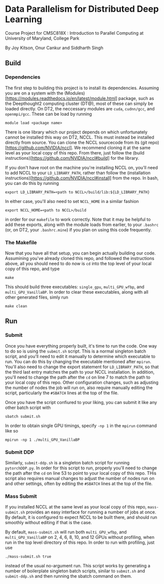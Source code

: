 # Data Parallelism for Distributed Deep Learning
Course Project for CMSC818X : Introduction to Parallel Computing at University of Maryland, College Park

By Joy Kitson, Onur Cankur and Siddharth Singh

## Build

### Dependencies
The first step to building this project is to install its dependencies. Assuming you are on a system 
with the (Modules)[https://modules.readthedocs.io/en/latest/module.html] package, such as the
Deepthought2 computing cluster (DT@), most of these can simply be loaded directly. On DT2, the
neccessary modules are `cuda`, `cudnn/gcc`, and `openmpi/gcc`. These can be load by running

```module load <package name>```

There is one library which our project depends on which unfortunately cannot be installed this way on 
DT2, NCCL. This must instead be installed directly from source. You can clone the NCCL sourcecode from
its (git repo)[https://github.com/NVIDIA/nccl]. We recommend cloning it at the same level as your
local copy of this repo. From there, just follow the
(build instructions)[https://github.com/NVIDIA/nccl#build] for the library.

If you don't have root on the machine you're installing NCCL on, you'll need to add NCCL to your
`LD_LIBRARY_PATH`, rather than follow the
(installation instructions)[https://github.com/NVIDIA/nccl#install] from the repo. In bash, you can
do this by running

```export LD_LIBRARY_PATH=<path to NCCL>/build/lib:${LD_LIBRARY_PATH}```

In either case, you'll also need to set `NCCL_HOME` in a similar fashion

```export NCCL_HOME=<path to NCCL>/build```

in order for our `makefile` to work correctly. Note that it may be helpful to add these exports,
along with the module loads from earlier, to your `.bashrc` (or, on DT2, your `.bashrc.mine`) if you
plan on using this code frequently.

### The Makefile
Now that you have all that setup, you can begin actually building our code. Assumining you've already
cloned this repo, and followed the instructions above, all you should need to do now is `cd` into the
top level of your local copy of this repo, and type

```make```

This should build three executables: `single_gpu`, `multi_GPU_wfbp`, and `multi_GPU_VanillaBP`. In
order to clear these executables, along with all other generated files, simly run

```make clean```

## Run

### Submit
Once you have everything properly built, it's time to run the code. One way to do so is using the
`submit.sh` script. This is a normal singleton batch script, and you'll need to edit it manually
to determine which executable to run. You can do this by changing the executable mentioned after
`mpirun`. You'll also need to change the export statement for `LD_LIBRARY_PATH`, so that the third
last entry matches the path to your NCCL installation. In addition, you'll need to change the path
after the `cd` on line 7 to match the path to your local copy of this repo. Other configuration changes,
such as adjusting the number of nodes the job will run on, also require manually editing the script,
particularly the `#SBATCH` lines at the top of the file.

Once you have the script confiured to your liking, you can submit it like any other batch script with

```sbatch submit.sh```

In order to obtain single GPU timings, specify `-np 1` in the `mpirun` command like so

```mpirun -np 1 ./multi_GPU_VanillaBP```

### Submit DDP

Similarly, `submit-ddp.sh` is a singleton batch script for running `pytorchDDP.py`. In order for
this script to run, properly you'll need to change the path after the `cd` on line 53 to point to
your local copy of this repo. THis script also requires manual changes to adjust the number of nodes
run on and other settings, often by editing the `#SBATCH` lines at the top of the file.

### Mass Submit
If you installed NCCL at the same level as your local copy of this repo, `mass-submit.sh` provides
an easy interface for running a number of jobs at once. By default, it is configured to expect NCCL
to be built there, and should run smoothly without editing if that is the case.

By default, `mass-submit.sh` will run both `multi_GPU_wfbp`, and `multi_GPU_VanillaBP` on 2, 4, 6, 8,
10, and 12 GPUs without profiling, when run in the top level directory of this repo. In order to run
with profiling, just use

```./mass-submit.sh true```

instead of the usual no-argument run. This script works by generating a number of boilerplate
singleton batch scripts, sinilar to `submit.sh` and `submit-ddp.sh` and then running the sbatch
command on them.
